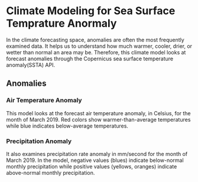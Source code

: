 # Climate Modeling for Sea Surface Temprature Anormaly

In the climate forecasting space, anomalies are often the most frequently examined data. It helps us to understand how much warmer, cooler, drier, or wetter than normal an area may be. Therefore, this climate model looks at forecast anomalies through the Copernicus sea surface temperature anomaly(SSTA) API.

## Anomalies 
### Air Temperature Anomaly
This model looks at the forecast air temperature anomaly, in Celsius, for the month of March 2019. Red colors show warmer-than-average temperatures while blue indicates below-average temperatures.

### Precipitation Anomaly
It also examines precipitation rate anomaly in mm/second for the month of March 2019. In the model, negative values (blues) indicate below-normal monthly precipitation while positive values (yellows, oranges) indicate above-normal monthly precipitation.
